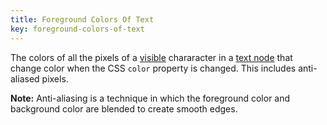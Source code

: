 ```yaml
---
title: Foreground Colors Of Text
key: foreground-colors-of-text
---
```


The colors of all the pixels of a [visible](#visible) chararacter in a [text node](https://dom.spec.whatwg.org/#text) that change color when the CSS `color` property is changed. This includes anti-aliased pixels.

**Note:** Anti-aliasing is a technique in which the foreground color and background color are blended to create smooth edges.

